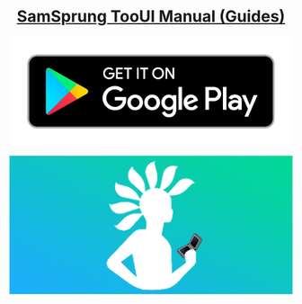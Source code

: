 <p align="center">
  <a href="https://samsprung.github.io/launcher/"><h1 align="center">SamSprung TooUI Manual (Guides)</h1></a>
</p>

<p align="center">
  <a href="https://play.google.com/store/apps/details?id=com.eightbit.samsprung"><img src="assets/google-play-badge.png" /></a>
</p>

![SamSprung Logo](assets/feature_graphic.png)